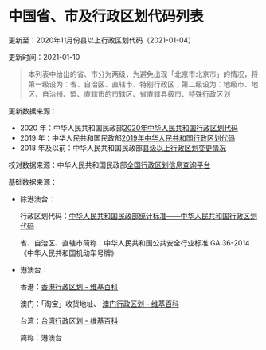 # 中国省、市及行政区划代码列表

更新至：2020年11月份县以上行政区划代码（2021-01-04）

更新时间：2021-01-10

> 本列表中给出的省、市分为两级，为避免出现「北京市北京市」的情况，将第一级设为：省、自治区、直辖市、特别行政区；第二级设为：地级市、地区、自治州、盟、直辖市的市辖区、省直辖县级市、特殊行政区划

更新数据来源：

* 2020 年：中华人民共和国民政部[2020年中华人民共和国行政区划代码](http://www.mca.gov.cn/article/sj/xzqh/2020/)
* 2019 年：中华人民共和国民政部[2019年中华人民共和国行政区划代码](http://www.mca.gov.cn/article/sj/xzqh/2019/)
* 2018 年及以前：中华人民共和国民政部[县级以上行政区划变更情况](http://xzqh.mca.gov.cn/description?dcpid=1)

校对数据来源：中华人民共和国民政部[全国行政区划信息查询平台](http://xzqh.mca.gov.cn/map)

基础数据来源：

* 除港澳台：

  行政区划代码：[中华人民共和国民政部统计标准——中华人民共和国行政区划代码](http://www.mca.gov.cn/article/sj/xzqh/2018/)

  省、自治区、直辖市简称：中华人民共和国公共安全行业标准 GA 36-2014《中华人民共和国机动车号牌》

* 港澳台：

  香港：[香港行政区划 - 维基百科](https://zh.wikipedia.org/wiki/%E9%A6%99%E6%B8%AF%E8%A1%8C%E6%94%BF%E5%8D%80%E5%8A%83)

  澳门：「淘宝」收货地址、 [澳门行政区划 - 维基百科](https://zh.wikipedia.org/wiki/%E6%BE%B3%E9%96%80%E8%A1%8C%E6%94%BF%E5%8D%80%E5%8A%83)

  台湾：[台湾行政区划 - 维基百科](https://zh.wikipedia.org/wiki/%E8%87%BA%E7%81%A3%E8%A1%8C%E6%94%BF%E5%8D%80%E5%8A%83)

  简称：港澳台
